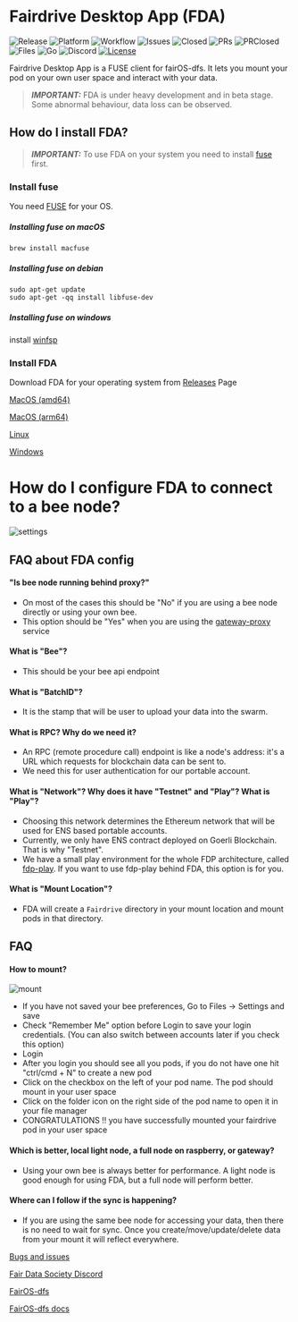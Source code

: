 # Fairdrive Desktop App (FDA)

![Release](https://img.shields.io/github/v/release/fairDataSociety/fairdrive-desktop-app?include_prereleases&style=for-the-badge)
![Platform](https://img.shields.io/badge/platform-windows%20%7C%20macos%20%7C%20linux-green?style=for-the-badge)
![Workflow](https://img.shields.io/github/actions/workflow/status/fairDataSociety/fairdrive-desktop-app/go.yaml?branch=master&style=for-the-badge)
![Issues](https://img.shields.io/github/issues-raw/fairDataSociety/fairdrive-desktop-app?style=for-the-badge)
![Closed](https://img.shields.io/github/issues-closed-raw/fairDataSociety/fairdrive-desktop-app?style=for-the-badge)
![PRs](https://img.shields.io/github/issues-pr/fairDataSociety/fairdrive-desktop-app?style=for-the-badge)
![PRClosed](https://img.shields.io/github/issues-pr-closed-raw/fairDataSociety/fairdrive-desktop-app?style=for-the-badge)
![Files](https://img.shields.io/github/directory-file-count/fairDataSociety/fairdrive-desktop-app?style=for-the-badge)
![Go](https://img.shields.io/github/go-mod/go-version/fairDataSociety/fairdrive-desktop-app?style=for-the-badge&logo=go)
![Discord](https://img.shields.io/discord/888359049551310869?style=for-the-badge&logo=discord)
[![License](https://img.shields.io/badge/License-Apache_2.0-blue.svg?style=for-the-badge)](https://opensource.org/licenses/Apache-2.0)

Fairdrive Desktop App is a FUSE client for fairOS-dfs. It lets you mount your
pod on your own user space and interact with your data. 

> **_IMPORTANT:_**  FDA is under heavy development and in beta stage. Some abnormal behaviour, data loss can be observed.

## How do I install FDA?

> **_IMPORTANT:_**  To use FDA on your system you need to install [fuse](https://www.kernel.org/doc/html/latest/filesystems/fuse.html) first.

### Install fuse

You need [FUSE](http://github.com/libfuse/libfuse) for your OS.

##### Installing fuse on macOS
```
brew install macfuse
```

##### Installing fuse on debian
```
sudo apt-get update
sudo apt-get -qq install libfuse-dev
```

##### Installing fuse on windows
install [winfsp](https://winfsp.dev/rel/)

### Install FDA

Download FDA for your operating system 
from [Releases](https://github.com/fairDataSociety/fairdrive-desktop-app/releases) Page

[MacOS (amd64)](https://github.com/fairDataSociety/fairdrive-desktop-app/releases/download/v0.1.0-rc11/fairdrive_darwin_amd64.dmg)

[MacOS (arm64)](https://github.com/fairDataSociety/fairdrive-desktop-app/releases/download/v0.1.0-rc11/fairdrive_darwin_arm64.dmg)

[Linux](https://github.com/fairDataSociety/fairdrive-desktop-app/releases/download/v0.1.0-rc11/fairdrive_linux)

[Windows](https://github.com/fairDataSociety/fairdrive-desktop-app/releases/download/v0.1.0-rc11/fairdrive_windows.exe)

# How do I configure FDA to connect to a bee node?

![settings](https://user-images.githubusercontent.com/15252513/206389199-bb8eb981-9b5f-4f88-8cdb-e16ec1b676ed.gif)

## FAQ about FDA config
#### "Is bee node running behind proxy?"

- On most of the cases this should be "No" if you are using a bee node directly or using your own bee.
- This option should be "Yes" when you are using the [gateway-proxy](https://github.com/ethersphere/gateway-proxy) service

#### What is "Bee"?

- This should be your bee api endpoint

#### What is "BatchID"?

- It is the stamp that will be user to upload your data into the swarm.

#### What is RPC? Why do we need it?

- An RPC (remote procedure call) endpoint is like a node's address: it's a URL which requests for blockchain data can be sent to. 
- We need this for user authentication for our portable account.

#### What is "Network"? Why does it have "Testnet" and "Play"? What is "Play"?

- Choosing this network determines the Ethereum network that will be used for ENS based portable accounts.
- Currently, we only have ENS contract deployed on Goerli Blockchain. That is why "Testnet".
- We have a small play environment for the whole FDP architecture, called [fdp-play](https://github.com/fairDataSociety/fdp-play). If you want to use fdp-play behind FDA, this option is for you.  

#### What is "Mount Location"?

- FDA will create a `Fairdrive` directory in your mount location and mount pods in that directory.

## FAQ
#### How to mount?

![mount](https://user-images.githubusercontent.com/15252513/206395147-e9961710-0aa7-49b7-8a9b-a864566c9e83.gif)

- If you have not saved your bee preferences, Go to Files -> Settings and save
- Check "Remember Me" option before Login to save your login credentials. (You can also switch between accounts later if you check this option)
- Login
- After you login you should see all you pods, if you do not have one hit "ctrl/cmd + N" to create a new pod
- Click on the checkbox on the left of your pod name. The pod should mount in your user space
- Click on the folder icon on the right side of the pod name to open it in your file manager
- CONGRATULATIONS !! you have successfully mounted your fairdrive pod in your user space

#### Which is better, local light node, a full node on raspberry, or gateway?

- Using your own bee is always better for performance. A light node is good enough for using FDA, but a full node will perform better.

#### Where can I follow if the sync is happening?

- If you are using the same bee node for accessing your data, then there is no need to wait for sync. 
Once you create/move/update/delete data from your mount it will reflect everywhere.

[Bugs and issues](https://github.com/fairDataSociety/fairdrive-desktop-app/issues/issues)

[Fair Data Society Discord](https://discord.gg/7qFEtJDghM)

[FairOS-dfs](https://github.com/fairDataSociety/fairOS-dfs)

[FairOS-dfs docs](https://docs.fairos.fairdatasociety.org/docs/)


